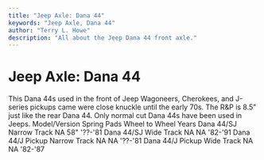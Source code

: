 ```yaml
---
title: "Jeep Axle: Dana 44"
keywords: "Jeep Axle, Dana 44"
author: "Terry L. Howe"
description: "All about the Jeep Dana 44 front axle."
---
```


# Jeep Axle: Dana 44
This Dana 44s used in the front of Jeep Wagoneers, Cherokees,
and J-series pickups came were close knuckle until
the early 70s.  The R&P is 8.5" just like the rear Dana 44.  Only
normal cut Dana 44s have been used in Jeeps.
Model/Version Spring Pads Wheel to Wheel Years
Dana 44/SJ Narrow Track NA 58" '??-'81
Dana 44/SJ Wide Track NA NA '82-'91
Dana 44/J Pickup Narrow Track NA NA '??-'81
Dana 44/J Pickup Wide Track NA NA '82-'87